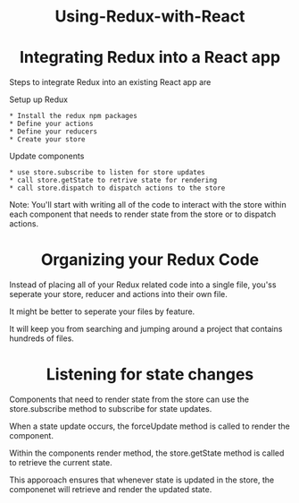 <h1 align="center">
Using-Redux-with-React
</h1>

<h1 align="center">
Integrating Redux into a React app
</h1>

Steps to integrate Redux into an existing React app are

Setup up Redux

    * Install the redux npm packages
    * Define your actions
    * Define your reducers
    * Create your store

Update components

    * use store.subscribe to listen for store updates
    * call store.getState to retrive state for rendering
    * call store.dispatch to dispatch actions to the store

Note: You'll start with writing all of the code to interact with the store within each component that needs to render state from the store or to dispatch actions.

<h1 align="center">
Organizing your Redux Code
</h1>

Instead of placing all of your Redux related code into a single file, you'ss seperate your store, reducer and actions into their own file.

It might be better to seperate your files by feature. 

It will keep you from searching and jumping around a project that contains hundreds of files.

<h1 align="center">
Listening for state changes
</h1>

Components that need to render state from the store can use the store.subscribe method to subscribe for state updates.

When a state update occurs, the forceUpdate method is called to render the component.

Within the components render method, the store.getState method is called to retrieve the current state.

This apporoach ensures that whenever state is updated in the store, the componenet will retrieve and render the updated state.



